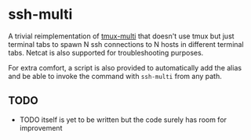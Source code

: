 # ssh-multi

A trivial reimplementation of [tmux-multi](https://github.com/sysadminjohn/tmux-multi) that doesn't use tmux but just terminal tabs to spawn N ssh connections to N hosts in different terminal tabs. Netcat is also supported for troubleshooting purposes.

For extra comfort, a script is also provided to automatically add the alias and be able to invoke the command with `ssh-multi` from any path.


## TODO

- TODO itself is yet to be written but the code surely has room for improvement
